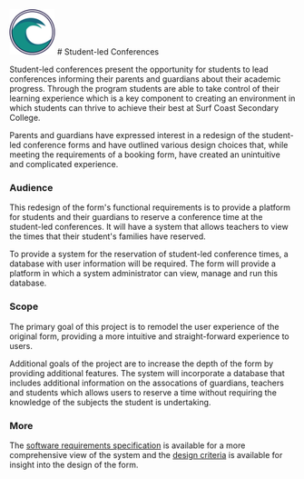 <img src="images/scsc-logo.png" alt="Surf Coast Secondary College logo; two waves in a circle" width=80px>
# Student-led Conferences

Student-led conferences present the opportunity for students to lead conferences informing their parents and guardians about their academic progress. Through the program students are able to take control of their learning experience which is a key component to creating an environment in which students can thrive to achieve their best at Surf Coast Secondary College.

Parents and guardians have expressed interest in a redesign of the student-led conference forms and have outlined various design choices that, while meeting the requirements of a booking form, have created an unintuitive and complicated experience.

### Audience
This redesign of the form's functional requirements is to provide a platform for students and their guardians to reserve a conference time at the student-led conferences. It will have a system that allows teachers to view the times that their student's families have reserved.

To provide a system for the reservation of student-led conference times, a database with user information will be required. The form will provide a platform in which a system administrator can view, manage and run this database.

### Scope
The primary goal of this project is to remodel the user experience of the original form, providing a more intuitive and straight-forward experience to users.

Additional goals of the project are to increase the depth of the form by providing additional features. The system will incorporate a database that includes additional information on the assocations of guardians, teachers and students which allows users to reserve a time without requiring the knowledge of the subjects the student is undertaking.

### More
The <a href="http://letterssnail.github.io/student-led_conferences/software_requirements_specification.html">software requirements specification</a> is available for a more comprehensive view of the system and the <a href="http://letterssnail.github.io/student-led_conferences/design_criteria.html">design criteria</a> is available for insight into the design of the form.
